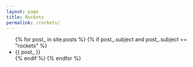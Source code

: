 ```yaml
---
layout: page
title: Rockets
permalink: /rockets/
---
```


<ul class="list-view">
  {% for post_ in site.posts %}
		{% if post_.subject and post_.subject == "rockets" %}
		<li>
			{{ post_ }}
		</li>
		{% endif %}
  {% endfor %}
</ul>
